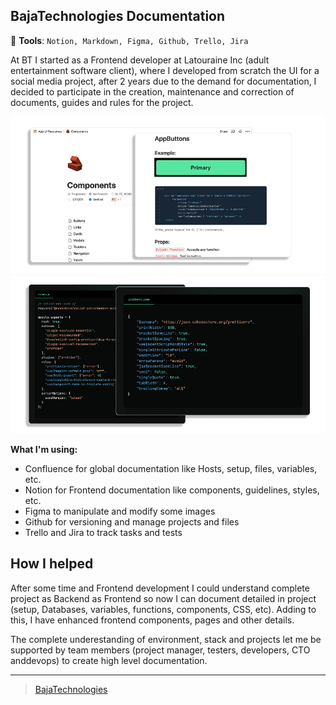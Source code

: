 ## BajaTechnologies Documentation

:wrench: **Tools**: `Notion, Markdown, Figma, Github, Trello, Jira`

At BT I started as a Frontend developer at Latouraine Inc (adult entertainment software client), where I developed from scratch the UI for a social media project, after 2 years due to the demand for documentation, I decided to participate in the creation, maintenance and correction of documents, guides and rules for the project.

![](/bajatechnologies/assets/bt_details_1.png)
![](/bajatechnologies/assets/bt_details_2.png)


**What I'm using:**

- Confluence for global documentation like Hosts, setup, files, variables, etc.
- Notion for Frontend documentation like components, guidelines, styles, etc.
- Figma to manipulate and modify some images
- Github for versioning and manage projects and files
- Trello and Jira to track tasks and tests


## How I helped

After some time and Frontend development I could understand complete project as Backend as Frontend so now I can document detailed in project (setup, Databases, variables, functions, components, CSS, etc). Adding to this, I have enhanced frontend components, pages and other details.

The complete underestanding of environment, stack and projects let me be supported by team members (project manager, testers, developers, CTO anddevops) to create high level documentation.

-----------

>[BajaTechnologies](https://bajatechnologies.com/ "BajaTechnologies")
